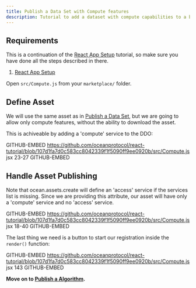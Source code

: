 ```yaml
---
title: Publish a Data Set with Compute features
description: Tutorial to add a dataset with compute capabilities to a basic React app.
---
```


## Requirements

This is a continuation of the [React App Setup](/tutorials/react-setup/) tutorial, so make sure you have done all the steps described in there.

1. [React App Setup](/tutorials/react-setup/)

Open `src/Compute.js` from your `marketplace/` folder.

## Define Asset

We will use the same asset as in [Publish a Data Set](/tutorials/react-publish-data-set), but we are going to allow only compute features, without the ability to download the asset.

This is achiveable by adding a 'compute' service to the DDO:

GITHUB-EMBED https://github.com/oceanprotocol/react-tutorial/blob/107d1fa7d0c583cc8042339f1f5090ff9ee0920b/src/Compute.js jsx 23-27 GITHUB-EMBED

## Handle Asset Publishing

Note that ocean.assets.create will define an 'access' service if the services list is missing. Since we are providing this attribute, our asset will have only a 'compute' service and no 'access' service.

GITHUB-EMBED https://github.com/oceanprotocol/react-tutorial/blob/107d1fa7d0c583cc8042339f1f5090ff9ee0920b/src/Compute.js jsx 18-40 GITHUB-EMBED

The last thing we need is a button to start our registration inside the `render()` function:

GITHUB-EMBED https://github.com/oceanprotocol/react-tutorial/blob/107d1fa7d0c583cc8042339f1f5090ff9ee0920b/src/Compute.js jsx 143 GITHUB-EMBED

**Move on to [Publish a Algorithm](/tutorials/react-publish-algorithm/).**
